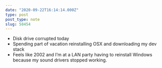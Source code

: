 ```yaml
---
date: "2020-09-22T16:14:14.000Z"
type: post 
post_type: note
slug: 58454
---
```

- Disk drive corrupted today
- Spending part of vacation reinstalling OSX and downloading my dev stack
- Feels like 2002 and I’m at a LAN party having to reinstall Windows because my sound drivers stopped working. 
